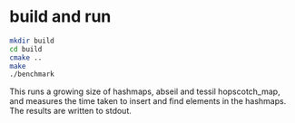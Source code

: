 # build and run
```bash
mkdir build
cd build
cmake ..
make
./benchmark
```
This runs a growing size of hashmaps, abseil and tessil hopscotch\_map, and measures the time taken to insert and find elements in the hashmaps. The results are written to stdout.
